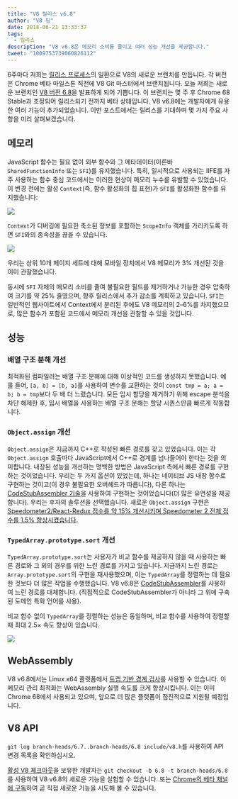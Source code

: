 ```yaml
---
title: "V8 릴리스 v6.8"
author: "V8 팀"
date: 2018-06-21 13:33:37
tags:
  - 릴리스
description: "V8 v6.8은 메모리 소비를 줄이고 여러 성능 개선을 제공합니다."
tweet: "1009753739060826112"
---
```

6주마다 저희는 [릴리스 프로세스](/docs/release-process)의 일환으로 V8의 새로운 브랜치를 만듭니다. 각 버전은 Chrome 베타 마일스톤 직전에 V8 Git 마스터에서 브랜치됩니다. 오늘 저희는 새로운 브랜치인 [V8 버전 6.8](https://chromium.googlesource.com/v8/v8.git/+log/branch-heads/6.8)을 발표하게 되어 기쁩니다. 이 브랜치는 몇 주 후 Chrome 68 Stable과 조정되어 릴리스되기 전까지 베타 상태입니다. V8 v6.8에는 개발자에게 유용한 여러 기능이 추가되었습니다. 이번 포스트에서는 릴리스를 기대하며 몇 가지 주요 사항을 미리 살펴보겠습니다.

<!--truncate-->
## 메모리

JavaScript 함수는 필요 없이 외부 함수와 그 메타데이터(이른바 `SharedFunctionInfo` 또는 `SFI`)를 유지했습니다. 특히, 일시적으로 사용되는 IIFE를 자주 사용하는 함수 중심 코드에서는 이러한 현상이 메모리 누수를 유발할 수 있었습니다. 이 변경 전에는 활성 `Context`(즉, 함수 활성화의 힙 표현)가 `SFI`를 활성화한 함수를 유지했습니다:

![](/_img/v8-release-68/context-jsfunction-before.svg)

`Context`가 디버깅에 필요한 축소된 정보를 포함하는 `ScopeInfo` 객체를 가리키도록 하면 `SFI`와의 종속성을 끊을 수 있습니다.

![](/_img/v8-release-68/context-jsfunction-after.svg)

우리는 상위 10개 페이지 세트에 대해 모바일 장치에서 V8 메모리가 3% 개선된 것을 이미 관찰했습니다.

동시에 `SFI` 자체의 메모리 소비를 줄여 불필요한 필드를 제거하거나 가능한 경우 압축하여 크기를 약 25% 줄였으며, 향후 릴리스에서 추가 감소를 계획하고 있습니다. `SFI`는 일반적인 웹사이트에서 Context에서 분리된 후에도 V8 메모리의 2–6%를 차지했으므로, 많은 함수가 포함된 코드에서 메모리 개선을 관찰할 수 있을 것입니다.

## 성능

### 배열 구조 분해 개선

최적화된 컴파일러는 배열 구조 분해에 대해 이상적인 코드를 생성하지 못했습니다. 예를 들어, `[a, b] = [b, a]`를 사용하여 변수를 교환하는 것이 `const tmp = a; a = b; b = tmp`보다 두 배 더 느렸습니다. 모든 임시 할당을 제거하기 위해 escape 분석을 차단 해제한 후, 임시 배열을 사용하는 배열 구조 분해는 할당 시퀀스만큼 빠르게 작동합니다.

### `Object.assign` 개선

`Object.assign`은 지금까지 C++로 작성된 빠른 경로를 갖고 있었습니다. 이는 각 `Object.assign` 호출마다 JavaScript에서 C++로 경계를 넘나들어야 한다는 것을 의미합니다. 내장된 성능을 개선하는 명백한 방법은 JavaScript 측에서 빠른 경로를 구현하는 것이었습니다. 우리는 두 가지 옵션이 있었는데, 하나는 네이티브 JS 내장 함수로 구현하는 것이고(이 경우 불필요한 오버헤드가 따릅니다), 다른 하나는 [CodeStubAssembler 기술](/blog/csa)을 사용하여 구현하는 것이었습니다(더 많은 유연성을 제공합니다). 우리는 후자의 솔루션을 선택했습니다. 새로운 `Object.assign` 구현은 [Speedometer2/React-Redux 점수를 약 15% 개선시키며 Speedometer 2 전체 점수를 1.5% 향상시켰습니다](https://chromeperf.appspot.com/report?sid=d9ea9a2ae7cd141263fde07ea90da835cf28f5c87f17b53ba801d4ac30979558&start_rev=550155&end_rev=552590).

### `TypedArray.prototype.sort` 개선

`TypedArray.prototype.sort`는 사용자가 비교 함수를 제공하지 않을 때 사용하는 빠른 경로와 그 외의 경우를 위한 느린 경로를 가지고 있습니다. 지금까지 느린 경로는 `Array.prototype.sort`의 구현을 재사용했으며, 이는 `TypedArray`를 정렬하는 데 필요한 것보다 더 많은 작업을 수행했습니다. V8 v6.8은 [CodeStubAssembler](/blog/csa)를 사용하여 느린 경로를 대체합니다. (직접적으로 CodeStubAssembler가 아니라 그 위에 구축된 도메인 특화 언어를 사용).

비교 함수 없이 `TypedArray`를 정렬하는 성능은 동일하며, 비교 함수를 사용하여 정렬할 때 최대 2.5× 속도 향상이 있습니다.

![](/_img/v8-release-68/typedarray-sort.svg)

## WebAssembly

V8 v6.8에서는 Linux x64 플랫폼에서 [트랩 기반 경계 검사](https://docs.google.com/document/d/17y4kxuHFrVxAiuCP_FFtFA2HP5sNPsCD10KEx17Hz6M/edit)를 사용할 수 있습니다. 이 메모리 관리 최적화는 WebAssembly 실행 속도를 크게 향상시킵니다. 이는 이미 Chrome 68에서 사용되고 있으며, 앞으로 더 많은 플랫폼이 점진적으로 지원될 예정입니다.

## V8 API

`git log branch-heads/6.7..branch-heads/6.8 include/v8.h`를 사용하여 API 변경 목록을 확인하십시오.

[활성 V8 체크아웃](/docs/source-code#using-git)을 보유한 개발자는 `git checkout -b 6.8 -t branch-heads/6.8`를 사용하여 V8 v6.8의 새로운 기능을 실험할 수 있습니다. 또는 [Chrome의 베타 채널에 구독](https://www.google.com/chrome/browser/beta.html)하여 곧 직접 새로운 기능을 시도해 볼 수 있습니다.
